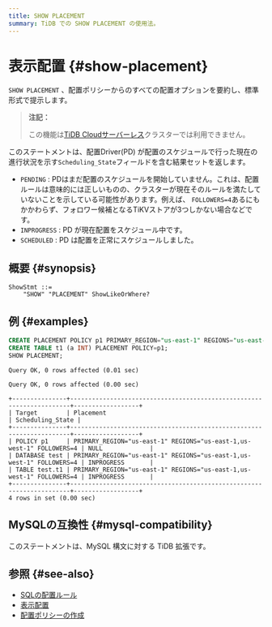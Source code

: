 ```yaml
---
title: SHOW PLACEMENT
summary: TiDB での SHOW PLACEMENT の使用法。
---
```


# 表示配置 {#show-placement}

`SHOW PLACEMENT` 、配置ポリシーからのすべての配置オプションを要約し、標準形式で提示します。

> **注記：**
>
> この機能は[TiDB Cloudサーバーレス](https://docs.pingcap.com/tidbcloud/select-cluster-tier#tidb-cloud-serverless)クラスターでは利用できません。

このステートメントは、配置Driver(PD) が配置のスケジュールで行った現在の進行状況を示す`Scheduling_State`フィールドを含む結果セットを返します。

-   `PENDING` : PDはまだ配置のスケジュールを開始していません。これは、配置ルールは意味的には正しいものの、クラスターが現在そのルールを満たしていないことを示している可能性があります。例えば、 `FOLLOWERS=4`あるにもかかわらず、フォロワー候補となるTiKVストアが3つしかない場合などです。
-   `INPROGRESS` : PD が現在配置をスケジュール中です。
-   `SCHEDULED` : PD は配置を正常にスケジュールしました。

## 概要 {#synopsis}

```ebnf+diagram
ShowStmt ::=
    "SHOW" "PLACEMENT" ShowLikeOrWhere?
```

## 例 {#examples}

```sql
CREATE PLACEMENT POLICY p1 PRIMARY_REGION="us-east-1" REGIONS="us-east-1,us-west-1" FOLLOWERS=4;
CREATE TABLE t1 (a INT) PLACEMENT POLICY=p1;
SHOW PLACEMENT;
```

    Query OK, 0 rows affected (0.01 sec)

    Query OK, 0 rows affected (0.00 sec)

    +---------------+----------------------------------------------------------------------+------------------+
    | Target        | Placement                                                            | Scheduling_State |
    +---------------+----------------------------------------------------------------------+------------------+
    | POLICY p1     | PRIMARY_REGION="us-east-1" REGIONS="us-east-1,us-west-1" FOLLOWERS=4 | NULL             |
    | DATABASE test | PRIMARY_REGION="us-east-1" REGIONS="us-east-1,us-west-1" FOLLOWERS=4 | INPROGRESS       |
    | TABLE test.t1 | PRIMARY_REGION="us-east-1" REGIONS="us-east-1,us-west-1" FOLLOWERS=4 | INPROGRESS       |
    +---------------+----------------------------------------------------------------------+------------------+
    4 rows in set (0.00 sec)

## MySQLの互換性 {#mysql-compatibility}

このステートメントは、MySQL 構文に対する TiDB 拡張です。

## 参照 {#see-also}

-   [SQLの配置ルール](/placement-rules-in-sql.md)
-   [表示配置](/sql-statements/sql-statement-show-placement-for.md)
-   [配置ポリシーの作成](/sql-statements/sql-statement-create-placement-policy.md)

